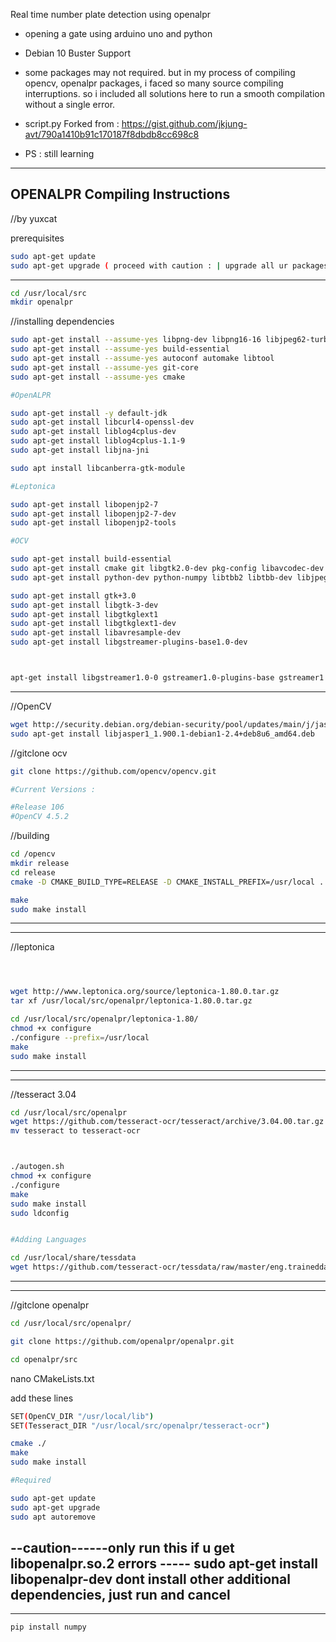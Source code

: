 Real time number plate detection using openalpr
- opening a gate using arduino uno and python

- Debian 10 Buster Support

- some packages may not required. but in my process of compiling opencv, openalpr packages, i faced so many source compiling interruptions. so i included all solutions here to run a smooth compilation without a single error.
- script.py Forked from  : https://gist.github.com/jkjung-avt/790a1410b91c170187f8dbdb8cc698c8
- PS : still learning

---------------------------------------------------
OPENALPR Compiling Instructions
---------------------------------------------------

//by yuxcat


prerequisites
```sh
sudo apt-get update
sudo apt-get upgrade ( proceed with caution : | upgrade all ur packages if the kernal fresh)
```

----------------------------
```sh
cd /usr/local/src
mkdir openalpr
```

//installing dependencies
```sh
sudo apt-get install --assume-yes libpng-dev libpng16-16 libjpeg62-turbo-dev libtiff-dev zlib1g-dev
sudo apt-get install --assume-yes build-essential
sudo apt-get install --assume-yes autoconf automake libtool
sudo apt-get install --assume-yes git-core
sudo apt-get install --assume-yes cmake
```

```sh
#OpenALPR

sudo apt-get install -y default-jdk
sudo apt-get install libcurl4-openssl-dev
sudo apt-get install liblog4cplus-dev
sudo apt-get install liblog4cplus-1.1-9
sudo apt-get install libjna-jni

sudo apt install libcanberra-gtk-module
```

```sh
#Leptonica

sudo apt-get install libopenjp2-7
sudo apt-get install libopenjp2-7-dev
sudo apt-get install libopenjp2-tools
```

```sh
#OCV

sudo apt-get install build-essential
sudo apt-get install cmake git libgtk2.0-dev pkg-config libavcodec-dev libavformat-dev libswscale-dev
sudo apt-get install python-dev python-numpy libtbb2 libtbb-dev libjpeg-dev libpng-dev libtiff-dev libdc1394-22-dev

sudo apt-get install gtk+3.0
sudo apt-get install libgtk-3-dev
sudo apt-get install libgtkglext1
sudo apt-get install libgtkglext1-dev
sudo apt-get install libavresample-dev
sudo apt-get install libgstreamer-plugins-base1.0-dev
```


```sh


apt-get install libgstreamer1.0-0 gstreamer1.0-plugins-base gstreamer1.0-plugins-good gstreamer1.0-plugins-bad gstreamer1.0-plugins-ugly gstreamer1.0-libav gstreamer1.0-doc gstreamer1.0-tools gstreamer1.0-x gstreamer1.0-alsa gstreamer1.0-gl gstreamer1.0-gtk3 gstreamer1.0-qt5 gstreamer1.0-pulseaudio
```

------------------------------------------------
//OpenCV


```sh
wget http://security.debian.org/debian-security/pool/updates/main/j/jasper/libjasper1_1.900.1-debian1-2.4+deb8u6_amd64.deb
sudo apt-get install libjasper1_1.900.1-debian1-2.4+deb8u6_amd64.deb
```

//gitclone ocv
```sh
git clone https://github.com/opencv/opencv.git

#Current Versions :

#Release 106
#OpenCV 4.5.2

```
 

//building
```sh
cd /opencv
mkdir release
cd release
cmake -D CMAKE_BUILD_TYPE=RELEASE -D CMAKE_INSTALL_PREFIX=/usr/local ..

make
sudo make install
```

--------------------------------------
--------------------------------------

//leptonica
```sh



wget http://www.leptonica.org/source/leptonica-1.80.0.tar.gz
tar xf /usr/local/src/openalpr/leptonica-1.80.0.tar.gz

cd /usr/local/src/openalpr/leptonica-1.80/
chmod +x configure
./configure --prefix=/usr/local
make
sudo make install
```
---------------------------------------------
---------------------------------------------
//tesseract 3.04
```sh
cd /usr/local/src/openalpr
wget https://github.com/tesseract-ocr/tesseract/archive/3.04.00.tar.gz
mv tesseract to tesseract-ocr



./autogen.sh
chmod +x configure
./configure
make
sudo make install
sudo ldconfig


#Adding Languages

cd /usr/local/share/tessdata
wget https://github.com/tesseract-ocr/tessdata/raw/master/eng.traineddata

```
----------------------------------------------
----------------------------------------------

//gitclone openalpr
```sh
cd /usr/local/src/openalpr/

git clone https://github.com/openalpr/openalpr.git

cd openalpr/src

```
nano CMakeLists.txt

add these lines
```sh
SET(OpenCV_DIR "/usr/local/lib")
SET(Tesseract_DIR "/usr/local/src/openalpr/tesseract-ocr")
```

```sh
cmake ./
make
sudo make install
```
```sh
#Required

sudo apt-get update
sudo apt-get upgrade
sudo apt autoremove


```
--caution------only run this if u get libopenalpr.so.2 errors -----
sudo apt-get install libopenalpr-dev
dont install other additional dependencies, just run and cancel
------------------------------------------

---------
```sh
pip install numpy

```

